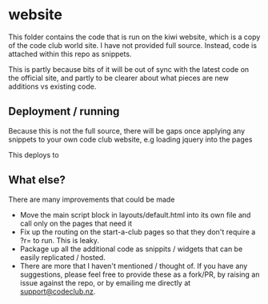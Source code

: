 # website

This folder contains the code that is run on the kiwi website, which is a copy of the code club world site. I have not provided full source. Instead, code is attached within this repo as snippets.

This is partly because bits of it will be out of sync with the latest code on the official site, and partly to be clearer about what pieces are new additions vs existing code.

## Deployment / running

Because this is not the full source, there will be gaps once applying any snippets to your own code club website, e.g loading jquery into the pages


This deploys to

## What else?

There are many improvements that could be made

 * Move the main script block in layouts/default.html into its own file and call only on the pages that need it
 * Fix up the routing on the start-a-club pages so that they don't require a ?r= to run. This is leaky.
 * Package up all the additional code as snippits / widgets that can be easily replicated / hosted.
 * There are more that I haven't mentioned / thought of. If you have any suggestions, please feel free to provide these as a fork/PR, by raising an issue against the repo, or by emailing me directly at support@codeclub.nz.